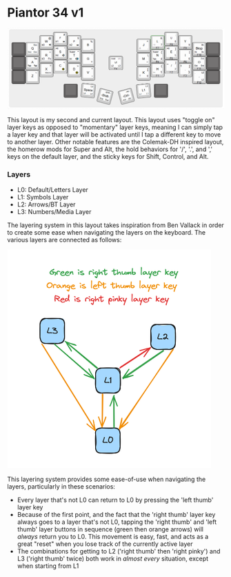 # Piantor 34 v1

![Piantor 34 v1 Layout](layout.png)

This layout is my second and current layout. 
This layout uses "toggle on" layer keys as opposed to "momentary" layer keys, meaning I can simply tap a layer key and that layer will be activated until I tap a different key to move to another layer.
Other notable features are the Colemak-DH inspired layout, the homerow mods for Super and Alt, the hold behaviors for '/', '.', and ',' keys on the default layer, and the sticky keys for Shift, Control, and Alt.

### Layers
- L0: Default/Letters Layer
- L1: Symbols Layer
- L2: Arrows/BT Layer
- L3: Numbers/Media Layer

The layering system in this layout takes inspiration from Ben Vallack in order to create some ease when navigating the layers on the keyboard.
The various layers are connected as follows:

![Layer Transition Diagram](layers.png)

This layering system provides some ease-of-use when navigating the layers, particularly in these scenarios:

- Every layer that's not L0 can return to L0 by pressing the 'left thumb' layer key
- Because of the first point, and the fact that the 'right thumb' layer key always goes to a layer that's not L0, tapping the 'right thumb' and 'left thumb' layer buttons in sequence (green then orange arrows) will *always* return you to L0. This movement is easy, fast, and acts as a great "reset" when you lose track of the currently active layer
- The combinations for getting to L2 ('right thumb' then 'right pinky') and L3 ('right thumb' twice) both work in *almost every* situation, except when starting from L1